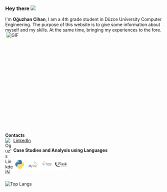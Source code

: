
### Hey there <img src="https://media.giphy.com/media/hvRJCLFzcasrR4ia7z/giphy.gif" width="25px">
I'm **Oğuzhan Cihan**, I am a 4th grade student in Düzce University Computer Engineering. The purpose of this website is to give some information about myself and my skills. At the same time, bringing my experiences to the fore.
<img align="right" alt="GIF" src="https://cdn.dribbble.com/users/2344801/screenshots/4774578/alphatestersanimation2.gif?raw=true" width="500" height="320"/>
<br>
<br>
**Contacts**
<br>
<img align="left" alt="Oguz's LinkdeIN" width="26px" src="https://image.flaticon.com/icons/png/512/174/174857.png"/> <a href="https://www.linkedin.com/in/oguzcihan/">LinkedIn</a>
<br>



**Case Studies and Analysis using Languages**  
<br>
<code><img height="40" src="https://raw.githubusercontent.com/github/explore/80688e429a7d4ef2fca1e82350fe8e3517d3494d/topics/python/python.png"></code>
<code><img height="40" src="https://raw.githubusercontent.com/github/explore/80688e429a7d4ef2fca1e82350fe8e3517d3494d/topics/mysql/mysql.png"></code>
<code><img height="40" src="https://raw.githubusercontent.com/github/explore/80688e429a7d4ef2fca1e82350fe8e3517d3494d/topics/java/java.png"></code>
<code><img height="40" src="https://raw.githubusercontent.com/github/explore/80688e429a7d4ef2fca1e82350fe8e3517d3494d/topics/flask/flask.png"></code>
<br>
<br>

![Top Langs](https://github-readme-stats.vercel.app/api/top-langs/?username=oguzcihan)





